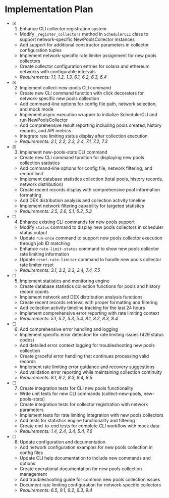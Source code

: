 # Implementation Plan

- [x] 1. Enhance CLI collector registration system




  - Modify `_register_collectors` method in `SchedulerCLI` class to support network-specific NewPoolsCollector instances
  - Add support for additional constructor parameters in collector configuration tuples
  - Implement network-specific rate limiter assignment for new pools collectors
  - Create collector configuration entries for solana and ethereum networks with configurable intervals
  - _Requirements: 1.1, 1.2, 1.3, 6.1, 6.2, 6.3, 6.4_

- [x] 2. Implement collect-new-pools CLI command





  - Create new CLI command function with click decorators for network-specific new pools collection
  - Add command-line options for config file path, network selection, and mock mode
  - Implement async execution wrapper to initialize SchedulerCLI and run NewPoolsCollector
  - Add comprehensive result reporting including pools created, history records, and API metrics
  - Integrate rate limiting status display after collection execution
  - _Requirements: 2.1, 2.2, 2.3, 2.4, 7.1, 7.2, 7.3_

- [x] 3. Implement new-pools-stats CLI command




  - Create new CLI command function for displaying new pools collection statistics
  - Add command-line options for config file, network filtering, and record limit
  - Implement database statistics collection (total pools, history records, network distribution)
  - Create recent records display with comprehensive pool information formatting
  - Add DEX distribution analysis and collection activity timeline
  - Implement network filtering capability for targeted statistics
  - _Requirements: 2.5, 2.6, 5.1, 5.2, 5.3_

- [ ] 4. Enhance existing CLI commands for new pools support





  - Modify `status` command to display new pools collectors in scheduler status output
  - Update `run-once` command to support new pools collector execution through job ID matching
  - Enhance `rate-limit-status` command to show new pools collector rate limiting information
  - Update `reset-rate-limiter` command to handle new pools collector rate limiter reset
  - _Requirements: 3.1, 3.2, 3.3, 3.4, 7.4, 7.5_

- [ ] 5. Implement statistics and monitoring engine
  - Create database statistics collection functions for pools and history record counts
  - Implement network and DEX distribution analysis functions
  - Create recent records retrieval with proper formatting and filtering
  - Add collection activity timeline tracking for the last 24 hours
  - Implement comprehensive error reporting with rate limiting context
  - _Requirements: 5.1, 5.2, 5.3, 5.4, 8.1, 8.2, 8.3, 8.4_

- [ ] 6. Add comprehensive error handling and logging
  - Implement specific error detection for rate limiting issues (429 status codes)
  - Add detailed error context logging for troubleshooting new pools collection
  - Create graceful error handling that continues processing valid records
  - Implement rate limiting error guidance and recovery suggestions
  - Add validation error reporting while maintaining collection continuity
  - _Requirements: 8.1, 8.2, 8.3, 8.4, 8.5_

- [ ] 7. Create integration tests for CLI new pools functionality
  - Write unit tests for new CLI commands (collect-new-pools, new-pools-stats)
  - Create integration tests for collector registration with network parameters
  - Implement tests for rate limiting integration with new pools collectors
  - Add tests for statistics engine functionality and filtering
  - Create end-to-end tests for complete CLI workflow with mock data
  - _Requirements: 1.4, 2.4, 3.4, 5.4, 7.6_

- [ ] 8. Update configuration and documentation
  - Add network configuration examples for new pools collection in config files
  - Update CLI help documentation to include new commands and options
  - Create operational documentation for new pools collection management
  - Add troubleshooting guide for common new pools collection issues
  - Document rate limiting configuration for network-specific collectors
  - _Requirements: 6.5, 9.1, 9.2, 9.3, 9.4_